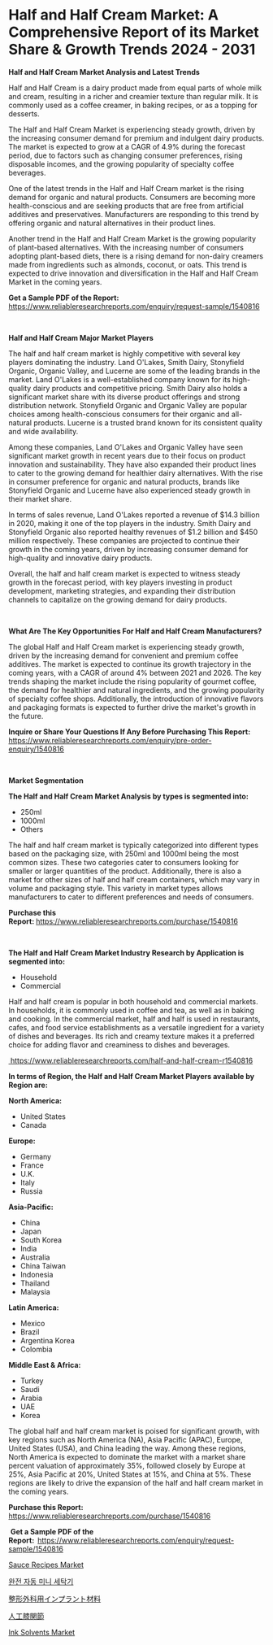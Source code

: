 <p><h1>Half and Half Cream Market: A Comprehensive Report of its Market Share & Growth Trends 2024 - 2031</h1></p><p><strong>Half and Half Cream Market Analysis and Latest Trends</strong></p>
<p><p>Half and Half Cream is a dairy product made from equal parts of whole milk and cream, resulting in a richer and creamier texture than regular milk. It is commonly used as a coffee creamer, in baking recipes, or as a topping for desserts.</p><p>The Half and Half Cream Market is experiencing steady growth, driven by the increasing consumer demand for premium and indulgent dairy products. The market is expected to grow at a CAGR of 4.9% during the forecast period, due to factors such as changing consumer preferences, rising disposable incomes, and the growing popularity of specialty coffee beverages. </p><p>One of the latest trends in the Half and Half Cream market is the rising demand for organic and natural products. Consumers are becoming more health-conscious and are seeking products that are free from artificial additives and preservatives. Manufacturers are responding to this trend by offering organic and natural alternatives in their product lines.</p><p>Another trend in the Half and Half Cream Market is the growing popularity of plant-based alternatives. With the increasing number of consumers adopting plant-based diets, there is a rising demand for non-dairy creamers made from ingredients such as almonds, coconut, or oats. This trend is expected to drive innovation and diversification in the Half and Half Cream Market in the coming years.</p></p>
<p><strong>Get a Sample PDF of the Report:&nbsp;</strong> <a href="https://www.reliableresearchreports.com/enquiry/request-sample/1540816">https://www.reliableresearchreports.com/enquiry/request-sample/1540816</a></p>
<p>&nbsp;</p>
<p><strong>Half and Half Cream Major Market Players</strong></p>
<p><p>The half and half cream market is highly competitive with several key players dominating the industry. Land O'Lakes, Smith Dairy, Stonyfield Organic, Organic Valley, and Lucerne are some of the leading brands in the market. Land O'Lakes is a well-established company known for its high-quality dairy products and competitive pricing. Smith Dairy also holds a significant market share with its diverse product offerings and strong distribution network. Stonyfield Organic and Organic Valley are popular choices among health-conscious consumers for their organic and all-natural products. Lucerne is a trusted brand known for its consistent quality and wide availability.</p><p>Among these companies, Land O'Lakes and Organic Valley have seen significant market growth in recent years due to their focus on product innovation and sustainability. They have also expanded their product lines to cater to the growing demand for healthier dairy alternatives. With the rise in consumer preference for organic and natural products, brands like Stonyfield Organic and Lucerne have also experienced steady growth in their market share.</p><p>In terms of sales revenue, Land O'Lakes reported a revenue of $14.3 billion in 2020, making it one of the top players in the industry. Smith Dairy and Stonyfield Organic also reported healthy revenues of $1.2 billion and $450 million respectively. These companies are projected to continue their growth in the coming years, driven by increasing consumer demand for high-quality and innovative dairy products.</p><p>Overall, the half and half cream market is expected to witness steady growth in the forecast period, with key players investing in product development, marketing strategies, and expanding their distribution channels to capitalize on the growing demand for dairy products.</p></p>
<p>&nbsp;</p>
<p><strong>What Are The Key Opportunities For Half and Half Cream Manufacturers?</strong></p>
<p><p>The global Half and Half Cream market is experiencing steady growth, driven by the increasing demand for convenient and premium coffee additives. The market is expected to continue its growth trajectory in the coming years, with a CAGR of around 4% between 2021 and 2026. The key trends shaping the market include the rising popularity of gourmet coffee, the demand for healthier and natural ingredients, and the growing popularity of specialty coffee shops. Additionally, the introduction of innovative flavors and packaging formats is expected to further drive the market's growth in the future.</p></p>
<p><strong>Inquire or Share Your Questions If Any Before Purchasing This Report:</strong> <a href="https://www.reliableresearchreports.com/enquiry/pre-order-enquiry/1540816">https://www.reliableresearchreports.com/enquiry/pre-order-enquiry/1540816</a></p>
<p>&nbsp;</p>
<p><strong>Market Segmentation</strong></p>
<p><strong>The Half and Half Cream Market Analysis by types is segmented into:</strong></p>
<p><ul><li>250ml</li><li>1000ml</li><li>Others</li></ul></p>
<p><p>The half and half cream market is typically categorized into different types based on the packaging size, with 250ml and 1000ml being the most common sizes. These two categories cater to consumers looking for smaller or larger quantities of the product. Additionally, there is also a market for other sizes of half and half cream containers, which may vary in volume and packaging style. This variety in market types allows manufacturers to cater to different preferences and needs of consumers.</p></p>
<p><strong>Purchase this Report:&nbsp;</strong><a href="https://www.reliableresearchreports.com/purchase/1540816">https://www.reliableresearchreports.com/purchase/1540816</a></p>
<p>&nbsp;</p>
<p><strong>The Half and Half Cream Market Industry Research by Application is segmented into:</strong></p>
<p><ul><li>Household</li><li>Commercial</li></ul></p>
<p><p>Half and half cream is popular in both household and commercial markets. In households, it is commonly used in coffee and tea, as well as in baking and cooking. In the commercial market, half and half is used in restaurants, cafes, and food service establishments as a versatile ingredient for a variety of dishes and beverages. Its rich and creamy texture makes it a preferred choice for adding flavor and creaminess to dishes and beverages.</p></p>
<p><a href="https://www.reliableresearchreports.com/half-and-half-cream-r1540816">&nbsp;https://www.reliableresearchreports.com/half-and-half-cream-r1540816</a></p>
<p><strong>In terms of Region, the Half and Half Cream Market Players available by Region are:</strong></p>
<p>
    <p> <strong> North America: </strong>
        <ul>
            <li>United States</li>
            <li>Canada</li>
        </ul>
        </p> 
    <p> <strong> Europe: </strong>
        <ul>
            <li>Germany</li>
            <li>France</li>
            <li>U.K.</li>
            <li>Italy</li>
            <li>Russia</li>
        </ul>
        </p> 
    <p> <strong> Asia-Pacific: </strong>
        <ul>
            <li>China</li>
            <li>Japan</li>
            <li>South Korea</li>
            <li>India</li>
            <li>Australia</li>
            <li>China Taiwan</li>
            <li>Indonesia</li>
            <li>Thailand</li>
            <li>Malaysia</li>
        </ul>
        </p> 
    <p> <strong> Latin America: </strong>
        <ul>
            <li>Mexico</li>
            <li>Brazil</li>
            <li>Argentina Korea</li>
            <li>Colombia</li>
        </ul>
        </p> 
    <p> <strong> Middle East & Africa: </strong>
        <ul>
            <li>Turkey</li>
            <li>Saudi</li>
            <li>Arabia</li>
            <li>UAE</li>
            <li>Korea</li>
        </ul>
    </p>
    </p>
<p><p>The global half and half cream market is poised for significant growth, with key regions such as North America (NA), Asia Pacific (APAC), Europe, United States (USA), and China leading the way. Among these regions, North America is expected to dominate the market with a market share percent valuation of approximately 35%, followed closely by Europe at 25%, Asia Pacific at 20%, United States at 15%, and China at 5%. These regions are likely to drive the expansion of the half and half cream market in the coming years.</p></p>
<p><strong>Purchase this Report: </strong><a href="https://www.reliableresearchreports.com/purchase/1540816">https://www.reliableresearchreports.com/purchase/1540816</a></p>
<p>&nbsp;<strong>Get a Sample PDF of the Report:&nbsp;&nbsp;</strong><a href="https://www.reliableresearchreports.com/enquiry/request-sample/1540816">https://www.reliableresearchreports.com/enquiry/request-sample/1540816</a></p>
<p><strong></strong></p>
<p><p><a href="https://github.com/josesg55/Market-Research-Report-List-2/blob/main/sauce-recipes-market.md">Sauce Recipes Market</a></p><p><a href="https://medium.com/@giovanileannon/%EC%99%84%EC%A0%84-%EC%9E%90%EB%8F%99-%EB%AF%B8%EB%8B%88-%EC%84%B8%ED%83%81%EA%B8%B0-%EC%8B%9C%EC%9E%A5-%EB%B6%84%EC%84%9D-cagr-%EC%8B%9C%EC%9E%A5-%EC%84%B8%EB%B6%84%ED%99%94-%EB%B0%8F-%EA%B8%80%EB%A1%9C%EB%B2%8C-%EC%82%B0%EC%97%85-%EA%B0%9C%EC%9A%94-dd9de14fca59">완전 자동 미니 세탁기</a></p><p><a href="https://github.com/xtkhtofdt934839/Market-Research-Report-List-1/blob/main/116126819270.md">整形外科用インプラント材料</a></p><p><a href="https://github.com/ddwcuskozol07187/Market-Research-Report-List-1/blob/main/964391919271.md">人工膝関節</a></p><p><a href="https://issuu.com/reportprime-2/docs/ink-solvents-market-size-2030.pptx">Ink Solvents Market</a></p></p>